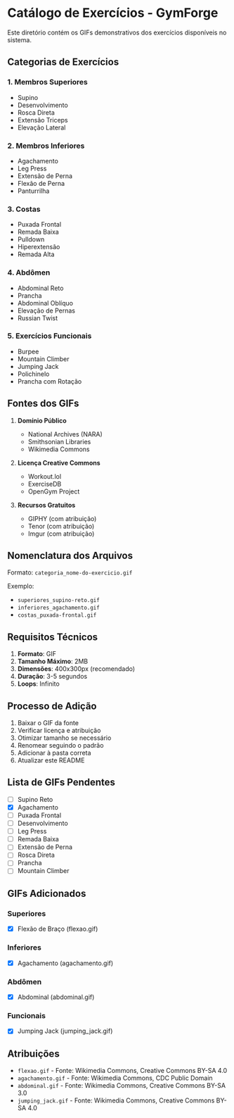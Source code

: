 # Catálogo de Exercícios - GymForge

Este diretório contém os GIFs demonstrativos dos exercícios disponíveis no sistema.

## Categorias de Exercícios

### 1. Membros Superiores
- Supino
- Desenvolvimento
- Rosca Direta
- Extensão Triceps
- Elevação Lateral

### 2. Membros Inferiores
- Agachamento
- Leg Press
- Extensão de Perna
- Flexão de Perna
- Panturrilha

### 3. Costas
- Puxada Frontal
- Remada Baixa
- Pulldown
- Hiperextensão
- Remada Alta

### 4. Abdômen
- Abdominal Reto
- Prancha
- Abdominal Oblíquo
- Elevação de Pernas
- Russian Twist

### 5. Exercícios Funcionais
- Burpee
- Mountain Climber
- Jumping Jack
- Polichinelo
- Prancha com Rotação

## Fontes dos GIFs

1. **Domínio Público**
   - National Archives (NARA)
   - Smithsonian Libraries
   - Wikimedia Commons

2. **Licença Creative Commons**
   - Workout.lol
   - ExerciseDB
   - OpenGym Project

3. **Recursos Gratuitos**
   - GIPHY (com atribuição)
   - Tenor (com atribuição)
   - Imgur (com atribuição)

## Nomenclatura dos Arquivos

Formato: `categoria_nome-do-exercicio.gif`

Exemplo:
- `superiores_supino-reto.gif`
- `inferiores_agachamento.gif`
- `costas_puxada-frontal.gif`

## Requisitos Técnicos

1. **Formato**: GIF
2. **Tamanho Máximo**: 2MB
3. **Dimensões**: 400x300px (recomendado)
4. **Duração**: 3-5 segundos
5. **Loops**: Infinito

## Processo de Adição

1. Baixar o GIF da fonte
2. Verificar licença e atribuição
3. Otimizar tamanho se necessário
4. Renomear seguindo o padrão
5. Adicionar à pasta correta
6. Atualizar este README

## Lista de GIFs Pendentes

- [ ] Supino Reto
- [x] Agachamento
- [ ] Puxada Frontal
- [ ] Desenvolvimento
- [ ] Leg Press
- [ ] Remada Baixa
- [ ] Extensão de Perna
- [ ] Rosca Direta
- [ ] Prancha
- [ ] Mountain Climber

## GIFs Adicionados

### Superiores
- [x] Flexão de Braço (flexao.gif)

### Inferiores
- [x] Agachamento (agachamento.gif)

### Abdômen
- [x] Abdominal (abdominal.gif)

### Funcionais
- [x] Jumping Jack (jumping_jack.gif)

## Atribuições

- `flexao.gif` - Fonte: Wikimedia Commons, Creative Commons BY-SA 4.0
- `agachamento.gif` - Fonte: Wikimedia Commons, CDC Public Domain
- `abdominal.gif` - Fonte: Wikimedia Commons, Creative Commons BY-SA 3.0
- `jumping_jack.gif` - Fonte: Wikimedia Commons, Creative Commons BY-SA 4.0 